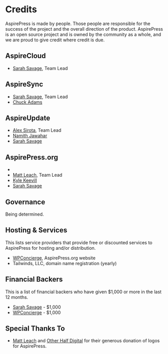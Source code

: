 # Credits

AspirePress is made by people. Those people are responsible for the success of the project and the overall direction
of the product. AspirePress is an open source project and is owned by the community as a whole, and we are proud to give
credit where credit is due.

## AspireCloud

* [Sarah Savage](https://github.com/sarah-savage), Team Lead

## AspireSync

* [Sarah Savage](https://github.com/sarah-savage), Team Lead
* [Chuck Adams](https://github.com/chuckadams)

## AspireUpdate

* [Alex Sirota](https://github.com/asirota), Team Lead
* [Namith Jawahar](https://github.com/namithj)
* [Sarah Savage](https://github.com/sarah-savage)

## AspirePress.org
* 
* [Matt Leach](https://github.com/mattleach89), Team Lead
* [Kyle Keevill](https://github.com/kylek14)
* [Sarah Savage](https://github.com/sarah-savage)

## Governance

Being determined.

## Hosting & Services

This lists service providers that provide free or discounted services to AspirePress for hosting and/or distribution.

* [WPConcierge](https://wpconcierge.com), AspirePress.org website
* Tailwinds, LLC, domain name registration (yearly)

## Financial Backers

This is a list of financial backers who have given $1,000 or more in the last 12 months.

* [Sarah Savage](https://sarah-savage.com) - $1,000
* [WPConcierge](https://wpconcierge.com) - $1,000

## Special Thanks To

* [Matt Leach](https://github.com/mattleach89) and [Other Half Digital](https://otherhalf.digital) for their generous donation of logos for AspirePress.